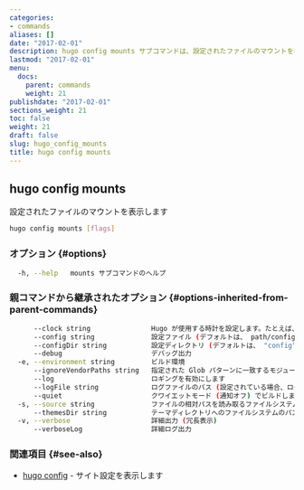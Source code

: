 ```yaml
---
categories:
- commands
aliases: []
date: "2017-02-01"
description: hugo config mounts サブコマンドは、設定されたファイルのマウントを表示します。
lastmod: "2017-02-01"
menu:
  docs:
    parent: commands
    weight: 21
publishdate: "2017-02-01"
sections_weight: 21
toc: false
weight: 21
draft: false
slug: hugo_config_mounts
title: hugo config mounts
---
```

## hugo config mounts

設定されたファイルのマウントを表示します

```bash
hugo config mounts [flags]
```

### オプション {#options}

```bash
  -h, --help   mounts サブコマンドのヘルプ
```

### 親コマンドから継承されたオプション {#options-inherited-from-parent-commands}

```bash
      --clock string               Hugo が使用する時計を設定します。たとえば、 --clock 2021-11-06T22:30:00.00+09:00
      --config string              設定ファイル (デフォルトは、 path/config.yaml|json|toml)
      --configDir string           設定ディレクトリ (デフォルトは、 "config")
      --debug                      デバッグ出力
  -e, --environment string         ビルド環境
      --ignoreVendorPaths string   指定された Glob パターンに一致するモジュールパスの _vendor を無視します
      --log                        ロギングを有効にします
      --logFile string             ログファイルのパス (設定されている場合、ログが自動的に有効になります)
      --quiet                      クワイエットモード (通知オフ) でビルドします
  -s, --source string              ファイルの相対パスを読み取るファイルシステムのパス
      --themesDir string           テーマディレクトリへのファイルシステムのパス
  -v, --verbose                    詳細出力 (冗長表示)
      --verboseLog                 詳細ログ出力
```

### 関連項目 {#see-also}

* [hugo config](/commands/hugo_config/)	 - サイト設定を表示します

